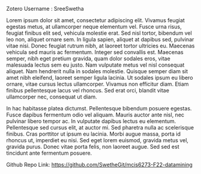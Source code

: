 Zotero Username : SreeSwetha


Lorem ipsum dolor sit amet, consectetur adipiscing elit. Vivamus feugiat egestas metus, at ullamcorper neque elementum vel. Fusce urna risus, feugiat finibus elit sed, vehicula molestie erat. Sed nisl tortor, bibendum vel leo non, aliquet ornare sem. In ligula sapien, aliquet at dapibus sed, pulvinar vitae nisi. Donec feugiat rutrum nibh, at laoreet tortor ultricies eu. Maecenas vehicula sed mauris ac fermentum. Integer sed convallis est. Maecenas semper, nibh eget pretium gravida, quam dolor sodales eros, vitae malesuada lectus sem eu justo. Nam vulputate metus vel nisl consequat aliquet. Nam hendrerit nulla in sodales molestie. Quisque semper diam sit amet nibh eleifend, laoreet semper ligula lacinia. Ut sodales ipsum eu libero ornare, vitae cursus lectus ullamcorper. Vivamus non efficitur diam. Etiam finibus pellentesque lacus vel rhoncus. Sed erat orci, blandit vitae ullamcorper nec, consequat ut diam.

In hac habitasse platea dictumst. Pellentesque bibendum posuere egestas. Fusce dapibus fermentum odio vel aliquam. Mauris auctor ante nisl, nec pulvinar libero tempor ac. In vulputate dapibus lectus eu elementum. Pellentesque sed cursus elit, at auctor mi. Sed pharetra nulla ac scelerisque finibus. Cras porttitor ut ipsum eu lacinia. Morbi augue massa, porta id rhoncus ut, imperdiet eu nisi. Sed eget lorem euismod, gravida metus vel, gravida purus. Donec vitae porta felis, non laoreet augue. Sed sed est tincidunt ante fermentum posuere.



Github Repo Link: https://github.com/SwetheGit/mcis6273-F22-datamining
